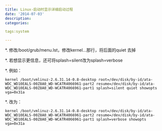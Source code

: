 ```yaml
---
title: Linux-启动时显示详细启动过程
date: '2014-07-03'
description:
categories:

tags:system

---
```


*. 修改/boot/grub/menu.lst，修改kernel...那行，将后面的quiet 去掉

*. 若想显示更信息，还可将splash=silent改为splash=verbose

*. 例如：

	kernel /boot/vmlinuz-2.6.31.14-0.8-desktop root=/dev/disk/by-id/ata-WDC_WD10EALS-00Z8A0_WD-WCATR4066961-part2 resume=/dev/disk/by-id/ata-WDC_WD10EALS-00Z8A0_WD-WCATR4066961-part1 splash=silent quiet showopts vga=0x31a

*. 改为：

	kernel /boot/vmlinuz-2.6.31.14-0.8-desktop root=/dev/disk/by-id/ata-WDC_WD10EALS-00Z8A0_WD-WCATR4066961-part2 resume=/dev/disk/by-id/ata-WDC_WD10EALS-00Z8A0_WD-WCATR4066961-part1 splash=verbose showopts vga=0x31a


